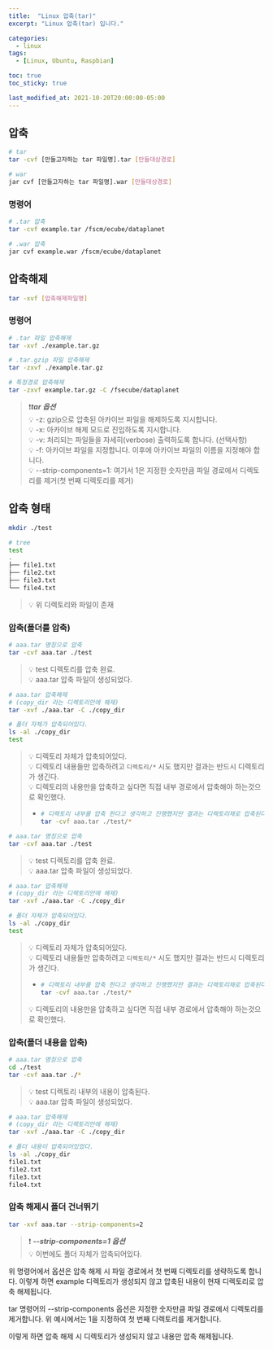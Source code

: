 ```yaml
---
title:  "Linux 압축(tar)"
excerpt: "Linux 압축(tar) 입니다."

categories:
  - linux
tags:
  - [Linux, Ubuntu, Raspbian]

toc: true
toc_sticky: true

last_modified_at: 2021-10-20T20:00:00-05:00
---
```


## 압축
```bash
# tar
tar -cvf [만들고자하는 tar 파일명].tar [만들대상경로]

# war
jar cvf [만들고자하는 tar 파일명].war [만들대상경로]

```

### 명령어
```bash
# .tar 압축
tar -cvf example.tar /fscm/ecube/dataplanet

# .war 압축
jar cvf example.war /fscm/ecube/dataplanet

```



## 압축해제
```bash
tar -xvf [압축해제파일명]

```


### 명령어
```bash
# .tar 파일 압축해제
tar -xvf ./example.tar.gz

# .tar.gzip 파일 압축해제
tar -zxvf ./example.tar.gz

# 특정경로 압축해제
tar -zxvf example.tar.gz -C /fsecube/dataplanet

``` 
  
> ❗***tar 옵션***  
> 💡 -z: gzip으로 압축된 아카이브 파일을 해제하도록 지시합니다.  
> 💡 -x: 아카이브 해제 모드로 진입하도록 지시합니다.  
> 💡 -v: 처리되는 파일들을 자세히(verbose) 출력하도록 합니다. (선택사항)  
> 💡 -f: 아카이브 파일을 지정합니다. 이후에 아카이브 파일의 이름을 지정해야 합니다.  
> 💡 --strip-components=1: 여기서 1은 지정한 숫자만큼 파일 경로에서 디렉토리를 제거(첫 번째 디렉토리를 제거)  
 



## 압축 형태
```bash
mkdir ./test

# tree
test
.
├── file1.txt
├── file2.txt
├── file3.txt 
└── file4.txt

```

> 💡 위 디렉토리와 파일이 존재


### 압축(폴더를 압축)

```bash
# aaa.tar 명칭으로 압축
tar -cvf aaa.tar ./test

```

> 💡 test 디렉토리를 압축 완료.  
> 💡 aaa.tar 압축 파일이 생성되었다.  

```bash
# aaa.tar 압축해제
# (copy_dir 라는 디렉토리안에 해제)
tar -xvf ./aaa.tar -C ./copy_dir

# 폴더 자체가 압축되어있다.
ls -al ./copy_dir
test

```

> 💡 디렉토리 자체가 압축되어있다.    
> 💡 디렉토리 내용들만 압축하려고 `디렉토리/*` 시도 했지만 결과는 반드시 디렉토리가 생긴다.    
> 💡 디렉토리의 내용만을 압축하고 싶다면 직접 내부 경로에서 압축해야 하는것으로 확인했다.  
>   
> - ```bash
>   # 디렉토리 내부를 압축 한다고 생각하고 진행했지만 결과는 디렉토리채로 압축된다.
>   tar -cvf aaa.tar ./test/*  
>
>   ```
```bash
# aaa.tar 명칭으로 압축
tar -cvf aaa.tar ./test

```

> 💡 test 디렉토리를 압축 완료.  
> 💡 aaa.tar 압축 파일이 생성되었다.  

```bash
# aaa.tar 압축해제
# (copy_dir 라는 디렉토리안에 해제)
tar -xvf ./aaa.tar -C ./copy_dir

# 폴더 자체가 압축되어있다.
ls -al ./copy_dir
test

```

> 💡 디렉토리 자체가 압축되어있다.    
> 💡 디렉토리 내용들만 압축하려고 `디렉토리/*` 시도 했지만 결과는 반드시 디렉토리가 생긴다.    
>
> - ```bash
>   # 디렉토리 내부를 압축 한다고 생각하고 진행했지만 결과는 디렉토리채로 압축된다.
>   tar -cvf aaa.tar ./test/*  
>
>   ``` 
>    
> 💡 디렉토리의 내용만을 압축하고 싶다면 직접 내부 경로에서 압축해야 하는것으로 확인했다.  
>   
  
  
### 압축(폴더 내용을 압축)
  
```bash
# aaa.tar 명칭으로 압축
cd ./test
tar -cvf aaa.tar ./*

```

> 💡 test 디렉토리 내부의 내용이 압축된다.  
> 💡 aaa.tar 압축 파일이 생성되었다.    
  
```bash
# aaa.tar 압축해제
# (copy_dir 라는 디렉토리안에 해제)
tar -xvf ./aaa.tar -C ./copy_dir

# 폴더 내용이 압축되어있었다.
ls -al ./copy_dir
file1.txt
file2.txt
file3.txt
file4.txt

```

### 압축 해제시 폴더 건너뛰기
```bash
tar -xvf aaa.tar --strip-components=2

```

> ❗ ***--strip-components=1 옵션***  
> 💡 이번에도 폴더 자체가 압축되어있다.  


위 명령어에서  옵션은 압축 해제 시 파일 경로에서 첫 번째 디렉토리를 생략하도록 합니다. 이렇게 하면 example 디렉토리가 생성되지 않고 압축된 내용이 현재 디렉토리로 압축 해제됩니다.

tar 명령어의 --strip-components 옵션은 지정한 숫자만큼 파일 경로에서 디렉토리를 제거합니다. 위 예시에서는 1을 지정하여 첫 번째 디렉토리를 제거합니다.

이렇게 하면 압축 해제 시 디렉토리가 생성되지 않고 내용만 압축 해제됩니다.


